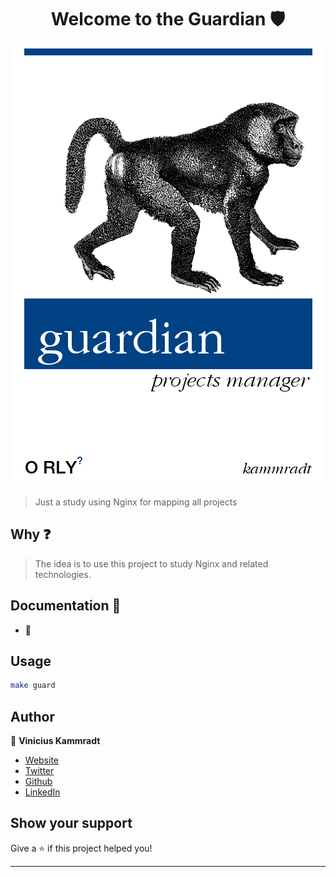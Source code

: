 <h1 align="center">Welcome to the Guardian 🛡️</h1>

<p align="center">
  <img src="./.images/guardian.png" />
</p>

> Just a study using Nginx for mapping all projects

## Why ❓

> The idea is to use this project to study Nginx and related technologies.

## Documentation :pencil:
- :construction:

## Usage

```sh
make guard
```

## Author

👤 **Vinicius Kammradt**

* [Website](https://kammradt.now.sh)
* [Twitter](https://twitter.com/kammzinho)
* [Github](https://github.com/kammradt)
* [LinkedIn](https://linkedin.com/in/vinicius-kammradt)

## Show your support

Give a ⭐️ if this project helped you!

***

